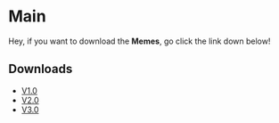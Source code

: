 # Main
Hey, if you want to download the **Memes**, go click the link down below!


## Downloads 
* [V1.0](https://www.mediafire.com/file/x7oh0zqun9mqdrk/memesforvids-v1.0.rar/file)
* [V2.0](https://www.mediafire.com/file/lulyxpv5d05rgpy/memesforvids-v2.0.rar/file)
* [V3.0](https://www.mediafire.com/file/4hg7uywocm7pvlx/memesforvids-v3.0.rar/file)
